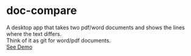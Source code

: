 # doc-compare
A desktop app that takes two pdf/word documents and shows the lines where the text differs.  
Think of it as git for word/pdf documents.  
[See Demo](https://youtu.be/FB56kVLETpo)
